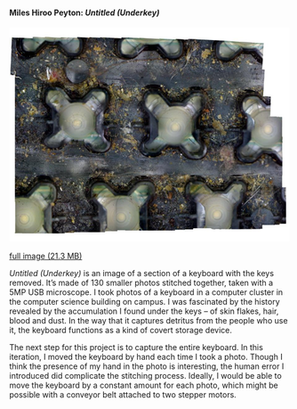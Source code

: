 #### Miles Hiroo Peyton: *Untitled (Underkey)*

![](images/underkey-small.jpg)

[full image (21.3 MB)](images/underkey.png)

*Untitled (Underkey)* is an image of a section of a keyboard with the keys removed. It’s made of 130 smaller photos stitched together, taken with a 5MP USB microscope. I took photos of a keyboard in a computer cluster in the computer science building on campus. I was fascinated by the history revealed by the accumulation I found under the keys – of skin flakes, hair, blood and dust. In the way that it captures detritus from the people who use it, the keyboard functions as a kind of covert storage device. 

The next step for this project is to capture the entire keyboard. In this iteration, I moved the keyboard by hand each time I took a photo. Though I think the presence of my hand in the photo is interesting, the human error I introduced did complicate the stitching process.  Ideally, I would be able to move the keyboard by a constant amount for each photo, which might be possible with a conveyor belt attached to two stepper motors. 
